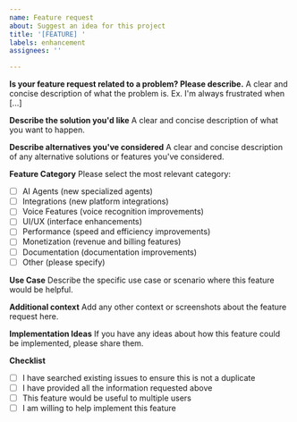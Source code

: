 ```yaml
---
name: Feature request
about: Suggest an idea for this project
title: '[FEATURE] '
labels: enhancement
assignees: ''

---
```


**Is your feature request related to a problem? Please describe.**
A clear and concise description of what the problem is. Ex. I'm always frustrated when [...]

**Describe the solution you'd like**
A clear and concise description of what you want to happen.

**Describe alternatives you've considered**
A clear and concise description of any alternative solutions or features you've considered.

**Feature Category**
Please select the most relevant category:
- [ ] AI Agents (new specialized agents)
- [ ] Integrations (new platform integrations)
- [ ] Voice Features (voice recognition improvements)
- [ ] UI/UX (interface enhancements)
- [ ] Performance (speed and efficiency improvements)
- [ ] Monetization (revenue and billing features)
- [ ] Documentation (documentation improvements)
- [ ] Other (please specify)

**Use Case**
Describe the specific use case or scenario where this feature would be helpful.

**Additional context**
Add any other context or screenshots about the feature request here.

**Implementation Ideas**
If you have any ideas about how this feature could be implemented, please share them.

**Checklist**
- [ ] I have searched existing issues to ensure this is not a duplicate
- [ ] I have provided all the information requested above
- [ ] This feature would be useful to multiple users
- [ ] I am willing to help implement this feature
